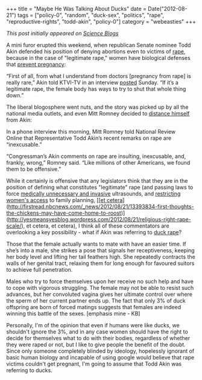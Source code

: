 +++
title = "Maybe He Was Talking About Ducks"
date = Date("2012-08-21")
tags = ["policy-0", "random", "duck-sex", "politics", "rape", "reproductive-rights", "todd-akin", "policy-0"]
category = "webeasties"
+++

_This post initially appeared on [Science Blogs](http://scienceblogs.com/webeasties)_

A mini furor erupted this weekend, when republican Senate nominee Todd Akin defended his position of denying abortions even to victims of [rape](/tag/rape), because in the case of "legitimate rape," women have biological defenses that [prevent pregnancy](http://2012.talkingpointsmemo.com/2012/08/todd-akin-legitimate-rape.php):

“First of all, from what I understand from doctors [pregnancy from rape] is really rare,” Akin told KTVI-TV in an interview [posted](http://fox2now.com/2012/08/19/the-jaco-report-august-19-2012/) Sunday. “If it’s a legitimate rape, the female body has ways to try to shut that whole thing down.”

The liberal blogosphere went nuts, and the story was picked up by all the national media outlets, and even Mitt Romney decided to [distance himself](http://www.nationalreview.com/corner/314452/romney-akins-inexcusable-comment-robert-costa) from Akin:

In a phone interview this morning, Mitt Romney told National Review Online that Representative Todd Akin’s recent remarks on rape are “inexcusable.”

“Congressman’s Akin comments on rape are insulting, inexcusable, and, frankly, wrong,” Romney said. “Like millions of other Americans, we found them to be offensive.”

While it certainly is offensive that any legislators think that they are in the position of defining what constitutes "legitimate" rape (and passing laws to force [medically unnecessary and invasive](http://www.washingtonpost.com/blogs/virginia-politics/post/gov-bob-mcdonnell-blamed-for-transvaginal-ultrasound-bill/2012/05/30/gJQAuoYY1U_blog.html) ultrasounds, and [restricting women's access](http://www.thedailybeast.com/articles/2012/04/19/ohio-republicans-move-to-cut-funds-to-planned-parenthood-riling-democrats.html) to family planning, [[[et cetera](http://ballotpedia.org/wiki/index.php/Colorado_Personhood_Amendment,_Amendment_62_(2012))](http://firstread.nbcnews.com/_news/2012/08/21/13393834-first-thoughts-the-chickens-may-have-come-home-to-roost)](http://yesmeansyesblog.wordpress.com/2012/08/21/religious-right-rape-scale/), et cetera, et cetera), I think all of these commentators are overlooking a key possibility - what if Akin was referring to [duck rape](http://blogs.discovermagazine.com/notrocketscience/2009/12/22/ballistic-penises-and-corkscrew-vaginas-the-sexual-battles-of-ducks/)?

Those that the female actually wants to mate with have an easier time. If she’s into a male, she strikes a pose that signals her receptiveness, keeping her body level and lifting her tail feathers high. She repeatedly contracts the walls of her genital tract, relaxing them for long enough for favoured suitors to achieve full penetration.

Males who try to force themselves upon her receive no such help and have to cope with vigorous struggling. The female may not be able to resist such advances, but her convoluted vagina gives her ultimate control over where the sperm of her current partner ends up. The fact that only 3% of duck offspring are born of forced matings suggests that females are indeed winning this battle of the sexes. [emphasis mine - KB]

Personally, I'm of the opinion that even if humans were like ducks, we shouldn't ignore the 3%, and in any case women should have the right to decide for themselves what to do with their bodies, regardless of whether they were raped or not, but I like to give people the benefit of the doubt. Since only someone completely blinded by ideology, hopelessly ignorant of basic human biology and incapable of using google would believe that rape victims couldn't get pregnant, I'm going to assume that Todd Akin was referring to ducks.

      
  
